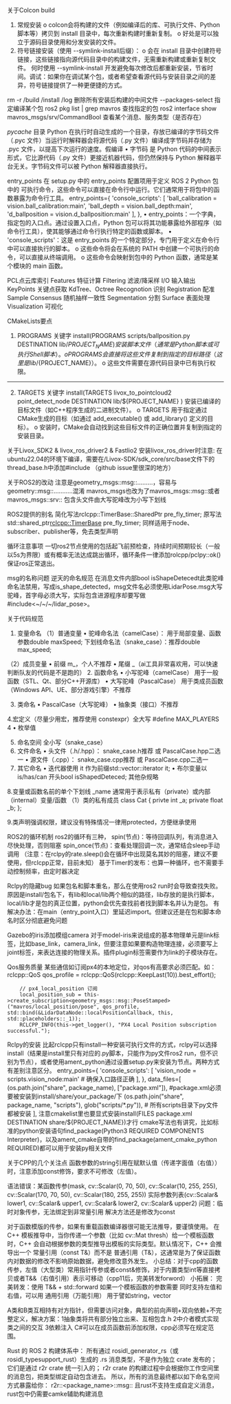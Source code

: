 关于Colcon build
1.	常规安装
o	colcon会将构建的文件（例如编译后的库、可执行文件、Python 脚本等）拷贝到 install 目录中，每次重新构建时重新复制。
o	好处是可以独立于源码目录使用和分发安装的文件。
2.	符号链接安装（使用 --symlink-install后缀）：
o	会在 install 目录中创建符号链接，这些链接指向源代码目录中的构建文件，无需重新构建或重新复制文件。
何时使用 --symlink-install
开发避免每次修改后都重新安装，节省时间。调试：如果你在调试某个包，或者希望查看源代码与安装目录之间的差异，符号链接提供了一种更便捷的方式。

rm -r /build /install /log 删除所有安装后构建的中间文件
--packages-select 指定编译某个包
ros2 pkg list | grep mavros 查找指定的包
ros2 interface show mavros_msgs/srv/CommandBool 查看某个消息、服务类型（是否存在）

_pycache_ 目录
Python 在执行时自动生成的一个目录，存放已编译的字节码文件（.pyc 文件）当运行时解释器会将源代码（.py 文件）编译成字节码并存储为 .pyc 文件，以提高下次运行的速度。假编译
•	字节码 是 Python 代码的中间表示形式，它比源代码（.py 文件）更接近机器代码，但仍然保持与 Python 解释器平台无关。字节码文件可以被 Python 解释器直接执行。

entry_points
在 setup.py 中的 entry_points 配置项用于定义 ROS 2 Python 包中的 可执行命令，这些命令可以直接在命令行中运行。它们通常用于将包中的函数暴露为命令行工具。
entry_points={
    'console_scripts': [
        'ball_calibration = vision.ball_calibration:main',
        'ball_depth = vision.ball_depth:main',
        'd_ballposition = vision.d_ballposition:main'
    ],
},
•	entry_points：一个字典，指定包的入口点。通过设置入口点，Python 包可以将其功能暴露给外部程序（如命令行工具），使其能够通过命令行执行特定的函数或脚本。
•	'console_scripts'：这是 entry_points 的一个特定部分，专门用于定义在命令行中可以直接执行的脚本。
o	这些命令将会在系统的 PATH 中创建一个可执行的命令，可以直接从终端调用。
o	这些命令会映射到包中的 Python 函数，通常是某个模块的 main 函数。

PCL点云库索引
Features 特征计算
Filtering 滤波/降采样
I/O 输入输出
KeyPoints 关键点获取
KdTree、Octree
Recognotion 识别
Registration 配准
Sample Consensus 随机抽样一致性
Segmentation 分割
Surface 表面处理
Visualization 可视化 

CMakeLists要点
1. PROGRAMS 关键字
install(PROGRAMS
    scripts/ballposition.py
  DESTINATION lib/${PROJECT_NAME}
)
安装脚本文件（通常是Python脚本或可执行Shell脚本）。
o	PROGRAMS 会直接将这些文件复制到指定的目标路径（这里是 lib/${PROJECT_NAME}）。
o	这些文件需要在源代码目录中已有执行权限。
________________________________________
2. TARGETS 关键字
install(TARGETS
livox_to_pointcloud2 point_detect_node 
  DESTINATION lib/${PROJECT_NAME}
)
安装已编译的目标文件（如C++程序生成的二进制文件）。
o	TARGETS 用于指定通过CMake生成的目标（如通过 add_executable() 或 add_library() 定义的目标）。
o	安装时，CMake会自动找到这些目标文件的正确位置并复制到指定的安装目录。

关于Livox_SDK2 & livox_ros_driver2 & Fastlio2
安装livox_ros_driver时注意:
在ubuntu22.04的环境下编译，需要在/Livox-SDK/sdk_core/src/base文件下的thread_base.h中添加#include <memory>（github issue里很深的地方）

关于ROS2的改动
注意是geometry_msgs::msg::………，容易与geometry::msg::………..混淆
mavros_msgs也改为了mavros_msgs::msg::或者mavros_msgs::srv::
包含头文件由大写驼峰改为小写下划线

ROS2提供的别名
简化写法rclcpp::TimerBase::SharedPtr pre_fly_timer;
原写法std::shared_ptr<rclcpp::TimerBase> pre_fly_timer; 
同样适用于node、subscriber、publisher等，免去类型声明

循环注意事项
一切ros2节点使用的包括起飞前预检查，持续时间预期较长（一般以5s为界限）或有概率无法达成跳出循环，循环条件一律添加rolcpp/pclpy::ok()保证ros正常退出。

msg的名称问题
逆天的命名规范
在消息文件内部bool isShapeDetecedt此类驼峰命名法禁用，写成is_shape_detected，msg文件名必须使用LidarPose.msg大写驼峰，首字母必须大写，实际包含进源程序却要写做#include<~/~/~/lidar_pose>。

关于代码规范
1. 变量命名
（1）普通变量
•	驼峰命名法（camelCase）：
用于局部变量、函数参数double maxSpeed;
下划线命名法（snake_case）：推荐double max_speed;

（2）成员变量
•	前缀 m_，个人不推荐
•	尾缀 _（ai工具非常喜欢用，可以快速判断队友的代码是不是跑的）
2. 函数命名
•	小写驼峰（camelCase） 用于一般函数（STL、Qt、部分C++开源库）
•	大写驼峰（PascalCase） 用于类成员函数（Windows API、UE、部分游戏引擎）不推荐

3. 类命名
•	PascalCase（大写驼峰）
•	抽象类（接口）不推荐

4.宏定义（尽量少用宏，推荐使用 constexpr）全大写 #define MAX_PLAYERS 4
•	枚举值

5. 命名空间 全小写（snake_case）
6. 文件命名
•	头文件（.h/.hpp）： snake_case.h推荐 或 PascalCase.hpp二选一
•	源文件（.cpp）： snake_case.cpp推荐 或 PascalCase.cpp二选一
7. 其它命名
•	迭代器使用 it 作为前缀std::vector<int>::iterator it;
•	布尔变量以 is/has/can 开头bool isShapedDeteced;
其他杂规略

8.变量或函数名前的单个下划线 _name
通常用于表示私有（private）或内部（internal）变量/函数
（1）类的私有成员
class Cat {
    privte int _a;
    private float _b;
};

9.类声明强调权限，建议没有特殊情况一律用protected，方便继承使用

ROS2的循环机制
ros2的循环有三种，
spin(节点)：等待回调队列，有消息进入尽快处理，否则阻塞
spin_once(节点)：查看处理回调一次，通常结合sleep手动调用
（注意：在rclpy的rate.sleep()会在循环中出现莫名其妙的阻塞，建议不要使用，但rclcpp正常，目前未知）
基于Timer的发布：也算一种循环，也不需要手动控制频率，由定时器决定

Rclpy的隐藏bug
如果包名和脚本重名，那么在使用ros2 run时会导致查找失败。原因是install/包名下，有lib和local/lib两个相似的路径，lib存放的是执行脚本，local/lib才是包的真正位置，python会优先查找前者找到脚本名并认为是包。
有解决办法：在main（entry_point入口）里延迟import。但建议还是在包和脚本命名时区分彻底避免问题

Gazebo的iris添加模组camera
对于model-iris来说组成的基本物理单元是link标签，比如base_link，camera_link，但要注意如果要构造物理连接，必须要写上joint标签，来表达连接的物理关系。插件plugin标签需要作为link的子模块存在。

Qos服务质量
某些通信如订阅px4的本地定位，对qos有高要求必须匹配。如：
rclcpp::QoS qos_profile = rclcpp::QoS(rclcpp::KeepLast(10)).best_effort();

        // px4_local_position 订阅
        local_position_sub = this->create_subscription<geometry_msgs::msg::PoseStamped>("mavros/local_position/pose", qos_profile, std::bind(&LidarDataNode::localPositionCallback, this, std::placeholders::_1));
        RCLCPP_INFO(this->get_logger(), "PX4 Local Position subscription successful.");

Rclpy的安装
比起rclcpp只有install一种安装可执行文件的方式，rclpy可以选择install（结果是install里只有对应的.py脚本，只能作为py文件ros2 run，但不识别为节点），或者使用ament_python通过设置setup.py来安装为节点。两种方式有差别注意区分。
    entry_points={
        'console_scripts': [
            'vision_node = scripts.vision_node:main'  # 确保入口路径正确
        ],
    },
    data_files=[
    (os.path.join("share", package_name), ["package.xml"]), #package.xml必须要被安装到install/share/your_package/下
    (os.path.join("share", package_name, "scripts"), glob("scripts/*.py")), # 所有scripts目录下py文件都被安装
],
注意cmakelist里也要显式安装install(FILES package.xml DESTINATION share/${PROJECT_NAME})才行
cmake写法也有讲究，比如标准的python安装语句find_package(Python3 REQUIRED COMPONENTS Interpreter)，以及ament_cmake自带的find_package(ament_cmake_python REQUIRED)都可以用于安装py相关文件

关于CPP的几个关注点
函数参数的string引用在赋默认值（传递字面值（右值））时，注意添加const修饰，要求不可修改（左值）。

语法错误：某函数传参(mask, cv::Scalar(0, 70, 50), cv::Scalar(10, 255, 255), 
                                 cv::Scalar(170, 70, 50), cv::Scalar(180, 255, 255))
实际参数列表(cv::Scalar& lower1, cv::Scalar& upper1, cv::Scalar& lower2, cv::Scalar& upper2)
问题：临时对象传参，无法绑定到非常量引用
解决方法还是修改为const

对于函数模版的传参，如果有重载函数编译器很可能无法推导，要谨慎使用。
在 C++ 模板推导中，当你传递一个参数（比如 cv::Mat thresh）给一个模板函数时，C++ 会自动根据参数的类型推导出模板的实际类型。默认情况下，C++ 会推导出一个 常量引用（const T&）而不是 普通引用（T&），这通常是为了保证函数内对数据的修改不影响原始数据，避免修改意外发生。
小总结：对于cpp的函数传参，左值（大型类）常用指针传参或者const&修饰，对于内置类型int等直接拷贝或者T&&（右值引用）表示可移动（cpp11后，完美转发forword）
小拓展：
完美转发：使用 T&& + std::forward<T>
如果一个模板函数的参数需要 同时支持左值和右值，可以用 通用引用（万能引用）
用于譬如string，vector

A类和B类互相持有对方指针，但需要访问对象，典型的前向声明+双向依赖+不完整定义，解决方案：1抽象类将共有部分独立出来、互相包含.h
				2中介者模式实现类之间的交互
				3依赖注入
C#可以在成员函数前添加权限，cpp必须写在规定范围。

Rust 的 ROS 2 构建体系中：
所有通过 rosidl_generator_rs（或 rosidl_typesupport_rust）生成的 .rs 消息类型，不是作为独立 crate 发布的；
它们是通过 r2r crate 统一引入的；
r2r crate 的构建过程中会根据你工作空间里的消息包，把类型绑定自动包含进去。
所以，所有的消息最终都以如下命名空间方式暴露给你：
r2r::<package_name>::msg::<MessageName>
且rust不支持生成自定义消息，rust包中仍需要camke辅助构建消息
